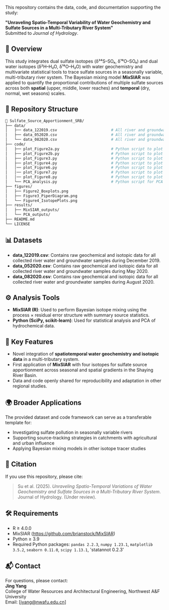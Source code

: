 This repository contains the data, code, and documentation supporting the study:

**"Unraveling Spatio-Temporal Variability of Water Geochemistry and Sulfate Sources in a Multi-Tributary River System"**  
Submitted to *Journal of Hydrology*.

## 🧭 Overview

This study integrates dual sulfate isotopes (δ³⁴S–SO₄, δ¹⁸O–SO₄) and dual water isotopes (δ²H–H₂O, δ¹⁸O–H₂O) with water geochemistry and multivariate statistical tools to trace sulfate sources in a seasonally variable, multi-tributary river system. The Bayesian mixing model **MixSIAR** was applied to quantify the proportional contributions of multiple sulfate sources across both **spatial** (upper, middle, lower reaches) and **temporal** (dry, normal, wet seasons) scales.

## 📁 Repository Structure

```bash
📂 Sulfate_Source_Apportionment_SRB/
├── data/
│   ├── data_122019.csv                        # All river and groundwater sample data collected in Dec. 2019
│   ├── data_052020.csv                        # All river and groundwater sample data collected in May. 2020
│   └── data_082020.csv                        # All river and groundwater sample data collected in Aug. 2020
├── code/
│   ├── plot_Figure2a.py                       # Python script to plot Figure2a
│   ├── plot_Figure2b.py                       # Python script to plot Figure2b
│   ├── plot_Figure3.py                        # Python script to plot Figure3
│   ├── plot_Figure4.py                        # Python script to plot Figure4
│   │── plot_Figure6.py                        # Python script to plot Figure6
│   │── plot_Figure7.py                        # Python script to plot Figure7
│   │── plot_Figure8.py                        # Python script to plot Figure8
│   └── PCA_analysis.py                        # Python script for PCA and statistical plots
├── figures/
│   ├── Figure2_Boxplots.png
│   ├── Figure3_PiperDiagram.png
│   └── Figure4_IsotopePlots.png
├── results/
│   ├── MixSIAR_outputs/
│   └── PCA_outputs/
├── README.md
└── LICENSE
```

## 📊 Datasets

- **data_122019.csv**: Contains raw geochemical and isotopic data for all collected river water and groundwater samples during December 2019.
- **data_052020.csv**: Contains raw geochemical and isotopic data for all collected river water and groundwater samples during May 2020.
- **data_082020.csv**: Contains raw geochemical and isotopic data for all collected river water and groundwater samples during August 2020.

## ⚙️ Analysis Tools

- **MixSIAR (R)**: Used to perform Bayesian isotope mixing using the process × residual error structure with summary source statistics.
- **Python (SciPy, scikit-learn)**: Used for statistical analysis and PCA of hydrochemical data.

## 📌 Key Features

- Novel integration of **spatiotemporal water geochemistry and isotopic data** in a multi-tributary system.
- First application of **MixSIAR** with four isotopes for sulfate source apportionment across seasonal and spatial gradients in the Shaying River Basin.
- Data and code openly shared for reproducibility and adaptation in other regional studies.

## 🌍 Broader Applications

The provided dataset and code framework can serve as a transferable template for:
- Investigating sulfate pollution in seasonally variable rivers
- Supporting source-tracking strategies in catchments with agricultural and urban influence
- Applying Bayesian mixing models in other isotope tracer studies

## 📜 Citation

If you use this repository, please cite:

> Su et al. (2025). *Unraveling Spatio-Temporal Variations of Water Geochemistry and Sulfate Sources in a Multi-Tributary River System*. Journal of Hydrology. (Under review).

## 🛠 Requirements

- R ≥ 4.0.0 
- MixSIAR (https://github.com/brianstock/MixSIAR)
- Python ≥ 3.9
- Required Python packages: `pandas 2.2.3`, `numpy 1.23.1`, `matplotlib 3.5.2`, `seaborn 0.11.0`, `scipy 1.13.1`, 'statannot 0.2.3'

## 📬 Contact

For questions, please contact:  
**Jing Yang**  
College of Water Resources and Architectural Engineering, Northwest A&F University  
Email: [jyang@nwafu.edu.cn]
